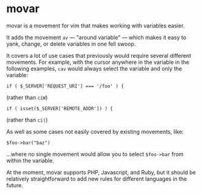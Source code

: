 # movar

movar is a movement for vim that makes working with variables easier.

It adds the movement `av` — "around variable" — which makes it easy to
yank, change, or delete variables in one fell swoop.

It covers a lot of use cases that previously would require several
different movements. For example, with the cursor anywhere in the
variable in the following examples, `cav` would always select the
variable and only the variable:

	if ( $_SERVER['REQUEST_URI'] === '/foo' ) {

(rather than `ciW`)

	if ( isset($_SERVER['REMOTE_ADDR']) ) {

(rather than `ci(`)

As well as some cases not easily covered by existing movements, like:

	$foo->bar("baz")

...where no single movement would allow you to select `$foo->bar` from
within the variable.

At the moment, movar supports PHP, Javascript, and Ruby, but it should
be relatively straightforward to add new rules for different languages
in the future.

